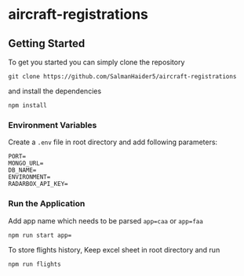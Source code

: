 # aircraft-registrations

## Getting Started
To get you started you can simply clone the repository

```
git clone https://github.com/SalmanHaider5/aircraft-registrations
```
and install the dependencies
```
npm install
```

### Environment Variables
Create a `.env` file in root directory and add following parameters:
```shell
PORT=
MONGO_URL=
DB_NAME=
ENVIRONMENT=
RADARBOX_API_KEY=
```

### Run the Application
Add app name which needs to be parsed `app=caa` or `app=faa`
```
npm run start app=
```
To store flights history, Keep excel sheet in root directory and run
```
npm run flights
```